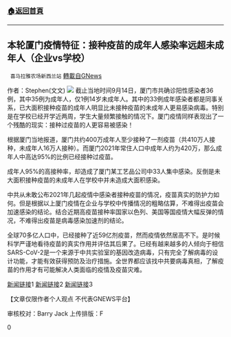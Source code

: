 ###  [:house:返回首頁](https://github.com/ourhimalayas/txt)
---


## 本轮厦门疫情特征：接种疫苗的成年人感染率远超未成年人（企业vs学校）
` 喜马拉雅农场新西兰站` [轉載自GNews](https://gnews.org/zh-hans/1536435/)

作者：Stephen(文文)
![](https://assets.gnews.org/wp-content/uploads/2021/09/image0-16.jpg)
截止当地时间9月14日，厦门市共确诊阳性感染者36例，其中35例为成年人，仅1例14岁未成年人。其中的33例成年感染者都是同事关系，已大面积接种疫苗的成年人明显比未接种疫苗的未成年人更易感染病毒。特别是在学校已经开学近两周，学生大量频繁接触的情况下。厦门疫情同样表现出了一个残酷的现实：接种过疫苗的人更容易被感染！

根据厦门当地报道，厦门共约400万成年人至少接种了一剂疫苗（共410万人接种，未成年人16万人接种）。而厦门2021年常住人口中成年人约为420万，那么成年人中高达95%的比例已经接种过疫苗。

成年人95%的高接种率，却造成了厦门某工艺品公司中33人集中感染。反倒是未大面积接种疫苗的未成年人在学校中并未造成大面积感染。

中共从未敢公布2021年几起疫情中感染者接种疫苗的情况，疫苗真实的防护力如何。但是根据以上厦门疫情在企业与学校中传播情况的粗略估算，不难得出疫苗会加速感染的结论。结合近期高疫苗接种率国家以色列、美国等国疫情大幅反弹的情况，不难得出疫苗是病毒感染加速剂的结论。

全球70多亿人口中，已经接种了近59亿剂疫苗，然而疫情依然居高不下。是时候科学严谨地看待疫苗的真实作用并评估其后果了。已经有越来越多的人倾向于相信SARS-CoV-2是一个来源于中共实验室的基因改造病毒，只有完全了解病毒的设计功能，才能有效获得预防及治疗措施。全世界都应该找中共要病毒真相，了解疫苗的作用才有可能解决人类面临的疫情及疫苗灾难。

[新闻链接](https://news.sina.cn/2021-09-15/detail-iktzqtyt6012346.d.html)1 [新闻链接](http://m.dzb.hxnews.com/life/shnews/35773.html?ivk_sa=1023197a)2 [新闻链接](http://mip.manmankan.com/xiamen/zixun/1535/)3

【文章仅限作者个人观点 不代表GNEWS平台】

审核校对：Barry Jack
上传排版：F

0
